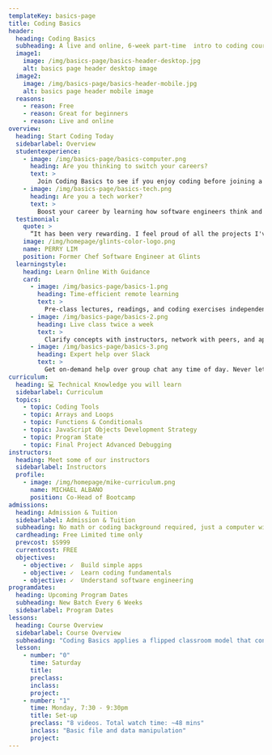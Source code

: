 ```yaml
---
templateKey: basics-page
title: Coding Basics
header:
  heading: Coding Basics
  subheading: A live and online, 6-week part-time  intro to coding course for beginners, taught in JavaScript.
  image1:
    image: /img/basics-page/basics-header-desktop.jpg
    alt: basics page header desktop image
  image2:
    image: /img/basics-page/basics-header-mobile.jpg
    alt: basics page header mobile image
  reasons:
    - reason: Free
    - reason: Great for beginners
    - reason: Live and online
overview:
  heading: Start Coding Today
  sidebarlabel: Overview
  studentexperience:
    - image: /img/basics-page/basics-computer.png
      heading: Are you thinking to switch your careers?
      text: >
        Join Coding Basics to see if you enjoy coding before joining a bootcamp.
    - image: /img/basics-page/basics-tech.png
      heading: Are you a tech worker?
      text: >
        Boost your career by learning how software engineers think and work.
  testimonial:
    quote: >
      “It has been very rewarding. I feel proud of all the projects I've done and have a better sense of what to learn as a software engineer.”
    image: /img/homepage/glints-color-logo.png
    name: PERRY LIM
    position: Former Chef Software Engineer at Glints
  learningstyle:
    heading: Learn Online With Guidance
    card:
      - image: /img/basics-page/basics-1.png
        heading: Time-efficient remote learning
        text: >
          Pre-class lectures, readings, and coding exercises independently.
      - image: /img/basics-page/basics-2.png
        heading: Live class twice a week
        text: >
          Clarify concepts with instructors, network with peers, and apply what you’ve learned via pair programming.
      - image: /img/basics-page/basics-3.png
        heading: Expert help over Slack
        text: >
          Get on-demand help over group chat any time of day. Never let yourself get stuck!
curriculum:
  heading: 💻 Technical Knowledge you will learn
  sidebarlabel: Curriculum
  topics:
    - topic: Coding Tools
    - topic: Arrays and Loops
    - topic: Functions & Conditionals
    - topic: JavaScript Objects Development Strategy
    - topic: Program State
    - topic: Final Project Advanced Debugging
instructors:
  heading: Meet some of our instructors
  sidebarlabel: Instructors
  profile:
    - image: /img/homepage/mike-curriculum.png
      name: MICHAEL ALBANO
      position: Co-Head of Bootcamp
admissions:
  heading: Admission & Tuition
  sidebarlabel: Admission & Tuition
  subheading: No math or coding background required, just a computer with internet, webcam and passion!
  cardheading: Free Limited time only
  prevcost: $S999
  currentcost: FREE
  objectives:
    - objective: ✓  Build simple apps
    - objective: ✓  Learn coding fundamentals
    - objective: ✓  Understand software engineering
programdates:
  heading: Upcoming Program Dates
  subheading: New Batch Every 6 Weeks
  sidebarlabel: Program Dates
lessons:
  heading: Course Overview
  sidebarlabel: Course Overview
  subheading: "Coding Basics applies a flipped classroom model that consists of 2 components: self-learning and live classes. See full course curriculum here"
  lesson:
    - number: "0"
      time: Saturday
      title:
      preclass:
      inclass:
      project:
    - number: "1"
      time: Monday, 7:30 - 9:30pm
      title: Set-up
      preclass: "8 videos. Total watch time: ~48 mins"
      inclass: "Basic file and data manipulation"
      project:
---
```

